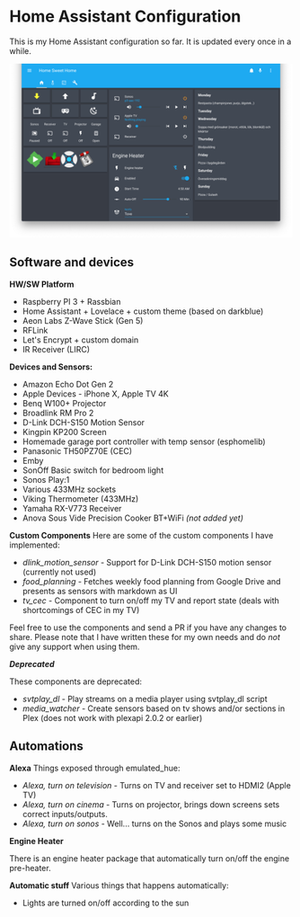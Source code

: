 # Home Assistant Configuration

This is my Home Assistant configuration so far. It is updated
every once in a while.

![Alt text](/screenshots/main.png?raw=true "Main Screen")

## Software and devices

**HW/SW Platform**
* Raspberry PI 3 + Rassbian
* Home Assistant + Lovelace + custom theme (based on darkblue)
* Aeon Labs Z-Wave Stick (Gen 5)
* RFLink
* Let's Encrypt + custom domain
* IR Receiver (LIRC)

**Devices and Sensors:**
* Amazon Echo Dot Gen 2
* Apple Devices - iPhone X, Apple TV 4K
* Benq W100+ Projector
* Broadlink RM Pro 2
* D-Link DCH-S150 Motion Sensor
* Kingpin KP200 Screen
* Homemade garage port controller with temp sensor (esphomelib)
* Panasonic TH50PZ70E (CEC)
* Emby
* SonOff Basic switch for bedroom light
* Sonos Play:1
* Various 433MHz sockets
* Viking Thermometer (433MHz)
* Yamaha RX-V773 Receiver
* Anova Sous Vide Precision Cooker BT+WiFi *(not added yet)*

**Custom Components**
Here are some of the custom components I have implemented:

* _dlink_motion_sensor_ - Support for D-Link DCH-S150 motion sensor (currently not used)
* _food_planning_ - Fetches weekly food planning from Google Drive and presents as sensors with markdown as UI
* _tv_cec_ - Component to turn on/off my TV and report state (deals with shortcomings of CEC in my TV)

Feel free to use the components and send a PR if you have any changes to share.
Please note that I have written these for my own needs and do _not_ give any support
when using them.

***Deprecated***

These components are deprecated:

* _svtplay_dl_ - Play streams on a media player using svtplay_dl script
* _media_watcher_ - Create sensors based on tv shows and/or sections in Plex (does not work with plexapi 2.0.2 or earlier)

## Automations

**Alexa**
Things exposed through emulated_hue:

* _Alexa, turn on television_ - Turns on TV and receiver set to HDMI2 (Apple TV)
* _Alexa, turn on cinema_ - Turns on projector, brings down screens sets correct inputs/outputs.
* _Alexa, turn on sonos_ - Well... turns on the Sonos and plays some music

**Engine Heater**

There is an engine heater package that automatically turn on/off the engine pre-heater.

**Automatic stuff**
Various things that happens automatically:

* Lights are turned on/off according to the sun

